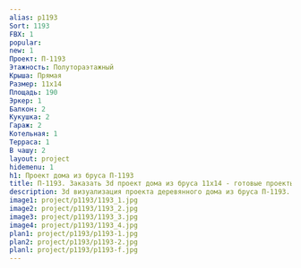 ```yaml
---
alias: p1193
Sort: 1193
FBX: 1
popular: 
new: 1
Проект: П-1193
Этажность: Полутораэтажный
Крыша: Прямая
Размер: 11х14
Площадь: 190
Эркер: 1
Балкон: 2
Кукушка: 2
Гараж: 2
Котельная: 1
Терраса: 1
В чашу: 2
layout: project
hidemenu: 1
h1: Проект дома из бруса П-1193
title: П-1193. Заказать 3d проект дома из бруса 11х14 - готовые проекты
description: 3d визуализация проекта деревянного дома из бруса П-1193. Площадь 190 м2, размер 11х14. Вы можете внести любые изменения в проект.
image1: project/p1193/1193_1.jpg
image2: project/p1193/1193_2.jpg
image3: project/p1193/1193_3.jpg
image4: project/p1193/1193_4.jpg
plan1: project/p1193/p1193-1.jpg
plan2: project/p1193/p1193-2.jpg
planl: project/p1193/p1193-f.jpg
---
```

